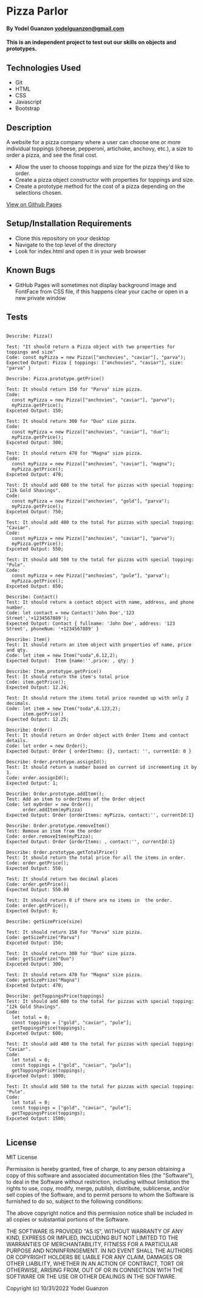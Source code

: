 # Pizza Parlor

#### By Yodel Guanzon <yodelguanzon@gmail.com>

#### This is an independent project to test out our skills on objects and prototypes.

## Technologies Used

* Git
* HTML
* CSS
* Javascript
* Bootstrap

## Description

A website for a pizza company where a user can choose one or more individual toppings (cheese, pepperoni, artichoke, anchovy, etc.), a size to order a pizza, and see the final cost.

* Allow the user to choose toppings and size for the pizza they'd like to order.
* Create a pizza object constructor with properties for toppings and size.
* Create a prototype method for the cost of a pizza depending on the selections chosen.

[View on Github Pages](https://delguanzon.github.io/pizza-parlor/)

## Setup/Installation Requirements

* Clone this repository on your desktop
* Navigate to the top level of the directory
* Look for index.html and open it in your web browser

## Known Bugs

* GitHub Pages will sometimes not display background image and FontFace from CSS file, if this happens clear your cache or open in a new private window

## Tests
```

Describe: Pizza()

Test: "It should return a Pizza object with two properties for toppings and size"
Code: const myPizza = new Pizza(["anchovies", "caviar"], "parva");
Expected Output: Pizza { toppings: ["anchovies", "caviar"], size: "parva" }

Describe: Pizza.prototype.getPrice()

Test: It should return 150 for "Parva" size pizza.
Code: 
  const myPizza = new Pizza(["anchovies", "caviar"], "parva");
  myPizza.getPrice();
Expceted Output: 150;

Test: It should return 300 for "Duo" size pizza.
Code: 
  const myPizza = new Pizza(["anchovies", "caviar"], "duo");
  myPizza.getPrice();
Expceted Output: 300;

Test: It should return 470 for "Magna" size pizza.
Code: 
  const myPizza = new Pizza(["anchovies", "caviar"], "magna");
  myPizza.getPrice();
Expceted Output: 470;

Test: It should add 600 to the total for pizzas with special topping: "12k Gold Shavings".
Code: 
  const myPizza = new Pizza(["anchovies", "gold"], "parva");
  myPizza.getPrice();
Expceted Output: 750;

Test: It should add 400 to the total for pizzas with special topping: "Caviar".
Code: 
  const myPizza = new Pizza(["anchovies", "caviar"], "parva");
  myPizza.getPrice();
Expceted Output: 550;

Test: It should add 500 to the total for pizzas with special topping: "Pule".
Code: 
  const myPizza = new Pizza(["anchovies", "pule"], "parva");
  myPizza.getPrice();
Expceted Output: 650;

Describe: Contact()
Test: It should return a contact object with name, address, and phone number.
Code: let contact = new Contact('John Doe','123 Street','+1234567889');
Expected Output: Contact { fullname: 'John Doe', address: '123 Street', phoneNum: '+1234567889' }

Describe: Item()
Test: It should return an item object with properties of name, price and qty.
Code: let item = new Item("soda",6.12,2);
Expected Output:  Item {name:'',price: , qty: }

Describe: Item.prototype.getPrice()
Test: It should return the item's total price
Code: item.getPrice();
Expected Output: 12.24;

Test: It should return the items total price rounded up with only 2 decimals.
Code: let item = new Item("soda",6.123,2);
      item.getPrice()
Expected Output: 12.25;

Describe: Order()
Test: It should return an Order object with Order Items and contact details.
Code: let order = new Order();
Expected Output: Order { orderItems: {}, contact: '', currentId: 0 }

Describe: Order.prototype.assignId();
Test: It should return a number based on current id incrementing it by 1.
Code: order.assignId();
Expected Output: 1;

Describe: Order.prototype.addItem();
Test: Add an item to orderItems of the Order object
Code: let myOrder = new Order();
      order.addItem(myPizza)
Expected Output: Order {orderItems: myPizza, contact:'', currentId:1}

Describe: Order.prototype.removeItem()
Test: Remove an item from the order
Code: order.removeItem(myPizza);
Expected Output: Order {orderItems: , contact:'', currentId:1}

Describe: Order.prototype.getTotalPrice()
Test: It should return the total price for all the items in order.
Code: order.getPrice();
Expected Output: 550;

Test: It should return two decimal places
Code: order.getPrice();
Expected Output: 550.00

Test: It should return 0 if there are no items in  the order.
Code: order.getPrice();
Expected Output: 0;

Describe: getSizePrice(size)

Test: It should return 150 for "Parva" size pizza.
Code: getSizePrize("Parva")
Expceted Output: 150;

Test: It should return 300 for "Duo" size pizza.
Code: getSizePrize("Duo")
Expceted Output: 300;

Test: It should return 470 for "Magna" size pizza.
Code: getSizePrize("Magna")
Expceted Output: 470;

Describe: getToppingsPrice(toppings)
Test: It should add 600 to the total for pizzas with special topping: "12k Gold Shavings".
Code: 
  let total = 0;
  const toppings = ["gold", "caviar", "pule"];
  getToppingsPrice(toppings);
Expceted Output: 600;

Test: It should add 400 to the total for pizzas with special topping: "Caviar".
Code: 
  let total = 0;
  const toppings = ["gold", "caviar", "pule"];
  getToppingsPrice(toppings);
Expceted Output: 1000;

Test: It should add 500 to the total for pizzas with special topping: "Pule".
Code: 
  let total = 0;
  const toppings = ["gold", "caviar", "pule"];
  getToppingsPrice(toppings);
Expceted Output: 1500;


```

## License

MIT License

Permission is hereby granted, free of charge, to any person obtaining a copy
of this software and associated documentation files (the "Software"), to deal
in the Software without restriction, including without limitation the rights
to use, copy, modify, merge, publish, distribute, sublicense, and/or sell
copies of the Software, and to permit persons to whom the Software is
furnished to do so, subject to the following conditions:

The above copyright notice and this permission notice shall be included in all
copies or substantial portions of the Software.

THE SOFTWARE IS PROVIDED "AS IS", WITHOUT WARRANTY OF ANY KIND, EXPRESS OR
IMPLIED, INCLUDING BUT NOT LIMITED TO THE WARRANTIES OF MERCHANTABILITY,
FITNESS FOR A PARTICULAR PURPOSE AND NONINFRINGEMENT. IN NO EVENT SHALL THE
AUTHORS OR COPYRIGHT HOLDERS BE LIABLE FOR ANY CLAIM, DAMAGES OR OTHER
LIABILITY, WHETHER IN AN ACTION OF CONTRACT, TORT OR OTHERWISE, ARISING FROM,
OUT OF OR IN CONNECTION WITH THE SOFTWARE OR THE USE OR OTHER DEALINGS IN THE
SOFTWARE.

Copyright (c) 10/31/2022 Yodel Guanzon


